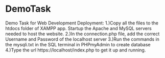 # DemoTask
Demo Task for Web Development
Deployment:
1.)Copy all the files to the htdocs folder of XAMPP app. Startup the Apache and MySQL servers needed to host the website.
2.)In the connection.php file, add the correct Username and Password of the localhost server
3.)Run the commands in the mysqli.txt in the SQL terminal in PHPmyAdmin to create database
4.)Type the url https://localhost/index.php to get it up and running.
